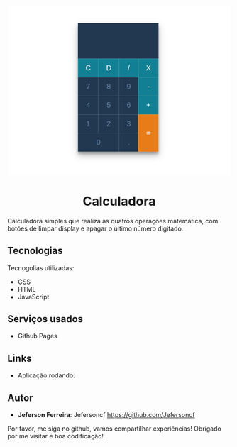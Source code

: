  <p align="center">
  <img alt="Banner" src="https://github.com/Jefersoncf/simple-calculator-css-html-js/blob/main/temp.png">
 </p>
 
  <h1 align="center">
    Calculadora
</h1>

Calculadora simples que realiza as quatros operações matemática, com botões de limpar display e apagar o último número digitado.

## Tecnologias
Tecnogolias utilizadas:
* CSS
* HTML
* JavaScript

## Serviços usados
  * Github Pages

## Links
 - Aplicação rodando:
 
 ## Autor
 * **Jeferson Ferreira**: Jefersoncf https://github.com/Jefersoncf


Por favor, me siga no github, vamos compartilhar experiências!
Obrigado por me visitar e boa codificação!
